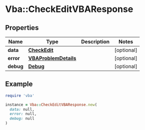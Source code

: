 # Vba::CheckEditVBAResponse

## Properties

| Name | Type | Description | Notes |
| ---- | ---- | ----------- | ----- |
| **data** | [**CheckEdit**](CheckEdit.md) |  | [optional] |
| **error** | [**VBAProblemDetails**](VBAProblemDetails.md) |  | [optional] |
| **debug** | [**Debug**](Debug.md) |  | [optional] |

## Example

```ruby
require 'vba'

instance = Vba::CheckEditVBAResponse.new(
  data: null,
  error: null,
  debug: null
)
```

